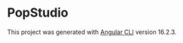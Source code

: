 # PopStudio

This project was generated with [Angular CLI](https://github.com/angular/angular-cli) version 16.2.3.
